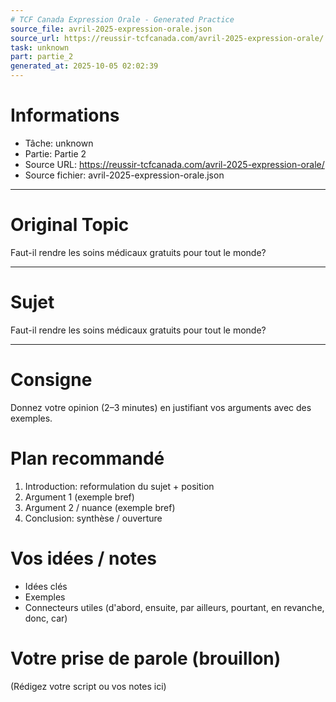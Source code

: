 ```yaml
---
# TCF Canada Expression Orale - Generated Practice
source_file: avril-2025-expression-orale.json
source_url: https://reussir-tcfcanada.com/avril-2025-expression-orale/
task: unknown
part: partie_2
generated_at: 2025-10-05 02:02:39
---
```


# Informations
- Tâche: unknown
- Partie: Partie 2
- Source URL: https://reussir-tcfcanada.com/avril-2025-expression-orale/
- Source fichier: avril-2025-expression-orale.json

---

# Original Topic
Faut-il rendre les soins médicaux gratuits pour tout le monde?

---

# Sujet
Faut-il rendre les soins médicaux gratuits pour tout le monde?

---
# Consigne
Donnez votre opinion (2–3 minutes) en justifiant vos arguments avec des exemples.

# Plan recommandé
1. Introduction: reformulation du sujet + position
2. Argument 1 (exemple bref)
3. Argument 2 / nuance (exemple bref)
4. Conclusion: synthèse / ouverture

# Vos idées / notes
- Idées clés
- Exemples
- Connecteurs utiles (d'abord, ensuite, par ailleurs, pourtant, en revanche, donc, car)

# Votre prise de parole (brouillon)
(Rédigez votre script ou vos notes ici)
